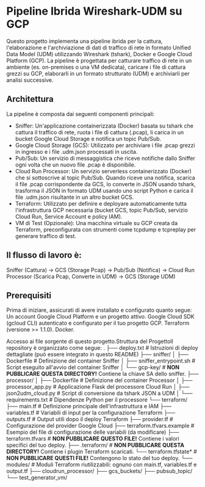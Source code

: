 # Pipeline Ibrida Wireshark-UDM su GCP
Questo progetto implementa una pipeline ibrida per la cattura, l'elaborazione e l'archiviazione di dati di traffico di rete in formato Unified Data Model (UDM) utilizzando Wireshark (tshark), Docker e Google Cloud Platform (GCP).
La pipeline è progettata per catturare traffico di rete in un ambiente (es. on-premises o una VM dedicata), caricare i file di cattura grezzi su GCP, elaborarli in un formato strutturato (UDM) e archiviarli per analisi successive.

## Architettura
La pipeline è composta dai seguenti componenti principali:
- Sniffer: Un'applicazione containerizzata (Docker) basata su tshark che cattura il traffico di rete, ruota i file di cattura (.pcap), li carica in un bucket Google Cloud Storage e notifica un topic Pub/Sub.
- Google Cloud Storage (GCS): Utilizzato per archiviare i file .pcap grezzi in ingresso e i file .udm.json processati in uscita.
- Pub/Sub: Un servizio di messaggistica che riceve notifiche dallo Sniffer ogni volta che un nuovo file .pcap è disponibile.
- Cloud Run Processor: Un servizio serverless containerizzato (Docker) che si sottoscrive al topic Pub/Sub. Quando riceve una notifica, scarica il file .pcap corrispondente da GCS, lo converte in JSON usando tshark, trasforma il JSON in formato UDM usando uno script Python e carica il file .udm.json risultante in un altro bucket GCS.
- Terraform: Utilizzato per definire e deployare automaticamente tutta l'infrastruttura GCP necessaria (bucket GCS, topic Pub/Sub, servizio Cloud Run, Service Account e policy IAM).
- VM di Test (Opzionale): Una macchina virtuale su GCP creata da Terraform, preconfigurata con strumenti come tcpdump e tcpreplay per generare traffico di test.

## Il flusso di lavoro è:
Sniffer (Cattura) -> GCS (Storage Pcap) -> Pub/Sub (Notifica) -> Cloud Run Processor (Scarica Pcap, Converte in UDM) -> GCS (Storage UDM)

## Prerequisiti
Prima di iniziare, assicurati di avere installato e configurato quanto segue:
Un account Google Cloud Platform e un progetto attivo.
Google Cloud SDK (gcloud CLI) autenticato e configurato per il tuo progetto GCP.
Terraform (versione >= 1.1.0).
Docker.

Accesso ai file sorgente di questo progetto.Struttura del ProgettoIl repository è organizzato come segue:
.
├── deploy.txt             # Istruzioni di deploy dettagliate (può essere integrato in questo README)
├── sniffer/
│   ├── Dockerfile         # Definizione del container Sniffer
│   ├── sniffer_entrypoint.sh # Script eseguito all'avvio del container Sniffer
│   └── gcp-key/           # **NON PUBBLICARE QUESTA DIRECTORY!** Contiene la chiave SA dello sniffer.
├── processor/
│   ├── Dockerfile         # Definizione del container Processor
│   ├── processor_app.py   # Applicazione Flask del processore Cloud Run
│   ├── json2udm_cloud.py  # Script di conversione da tshark JSON a UDM
│   └── requirements.txt   # Dipendenze Python per il processore
└── terraform/
    ├── main.tf            # Definizione principale dell'infrastruttura e IAM
    ├── variables.tf       # Variabili di input per la configurazione Terraform
    ├── outputs.tf         # Output utili dopo il deploy Terraform
    ├── provider.tf        # Configurazione del provider Google Cloud
    ├── terraform.tfvars.example # Esempio del file di configurazione delle variabili (da modificare)
    ├── terraform.tfvars   # **NON PUBBLICARE QUESTO FILE!** Contiene i valori specifici del tuo deploy.
    ├── .terraform/        # **NON PUBBLICARE QUESTA DIRECTORY!** Contiene i plugin Terraform scaricati.
    └── terraform.tfstate* # **NON PUBBLICARE QUESTI FILE!** Contengono lo stato del tuo deploy.
    └── modules/           # Moduli Terraform riutilizzabili: ognuno con main.tf, variables.tf e output.tf
        ├── cloudrun_processor/
        ├── gcs_buckets/
        ├── pubsub_topic/
        └── test_generator_vm/
